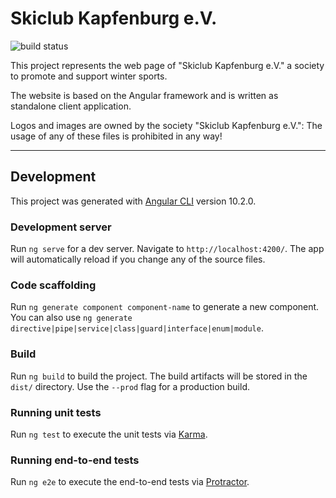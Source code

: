 # Skiclub Kapfenburg e.V.

![build status](https://comcy.visualstudio.com/SCK/_apis/build/status/comcy.skiclub-kapfenburg.de?branchName=master)


This project represents the web page of "Skiclub Kapfenburg e.V." a society to promote and support winter sports.

The website is based on the Angular framework and is written as standalone client application.

Logos and images are owned by the society "Skiclub Kapfenburg e.V.": The usage of any of these files is prohibited in any way! 


---


## Development

This project was generated with [Angular CLI](https://github.com/angular/angular-cli) version 10.2.0.

### Development server

Run `ng serve` for a dev server. Navigate to `http://localhost:4200/`. The app will automatically reload if you change any of the source files.

### Code scaffolding

Run `ng generate component component-name` to generate a new component. You can also use `ng generate directive|pipe|service|class|guard|interface|enum|module`.

### Build

Run `ng build` to build the project. The build artifacts will be stored in the `dist/` directory. Use the `--prod` flag for a production build.

### Running unit tests

Run `ng test` to execute the unit tests via [Karma](https://karma-runner.github.io).

### Running end-to-end tests

Run `ng e2e` to execute the end-to-end tests via [Protractor](http://www.protractortest.org/).
